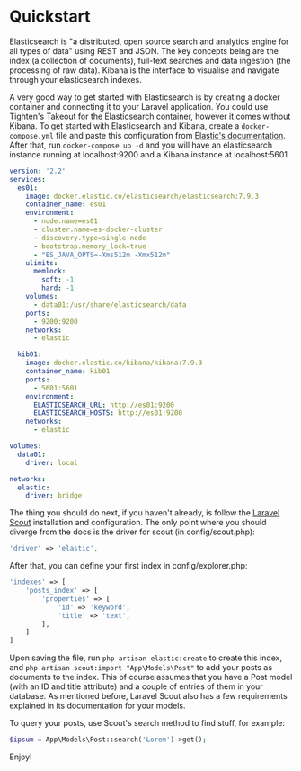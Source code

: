 # Quickstart

Elasticsearch is "a distributed, open source search and analytics engine for all types of data" using REST and JSON.
The key concepts being are the index (a collection of documents), full-text searches and data ingestion (the processing of raw data).
Kibana is the interface to visualise and navigate through your elasticsearch indexes.

A very good way to get started with Elasticsearch is by creating a docker container and connecting it to your Laravel application.
You could use Tighten's Takeout for the Elasticsearch container, however it comes without Kibana.
To get started with Elasticsearch and Kibana, create a `docker-compose.yml` file and paste this configuration from [Elastic's documentation](https://www.elastic.co/guide/en/elastic-stack-get-started/current/get-started-docker.html).
After that, run `docker-compose up -d` and you will have an elasticsearch instance running at localhost:9200 and a Kibana instance at localhost:5601

```yaml
version: '2.2'
services:
  es01:
    image: docker.elastic.co/elasticsearch/elasticsearch:7.9.3
    container_name: es01
    environment:
      - node.name=es01
      - cluster.name=es-docker-cluster
      - discovery.type=single-node
      - bootstrap.memory_lock=true
      - "ES_JAVA_OPTS=-Xms512m -Xmx512m"
    ulimits:
      memlock:
        soft: -1
        hard: -1
    volumes:
      - data01:/usr/share/elasticsearch/data
    ports:
      - 9200:9200
    networks:
      - elastic

  kib01:
    image: docker.elastic.co/kibana/kibana:7.9.3
    container_name: kib01
    ports:
      - 5601:5601
    environment:
      ELASTICSEARCH_URL: http://es01:9200
      ELASTICSEARCH_HOSTS: http://es01:9200
    networks:
      - elastic

volumes:
  data01:
    driver: local

networks:
  elastic:
    driver: bridge

```

The thing you should do next, if you haven't already, is follow the [Laravel Scout](https://laravel.com/docs/scout) installation and configuration.
The only point where you should diverge from the docs is the driver for scout (in config/scout.php):

```php
'driver' => 'elastic',
```

After that, you can define your first index in config/explorer.php:

```php
'indexes' => [
    'posts_index' => [
        'properties' => [
            'id' => 'keyword',
            'title' => 'text',
        ],
    ]
]
```

Upon saving the file, run `php artisan elastic:create` to create this index, and `php artisan scout:import "App\Models\Post"` to add your posts as documents to the index.
This of course assumes that you have a Post model (with an ID and title attribute) and a couple of entries of them in your database.
As mentioned before, Laravel Scout also has a few requirements explained in its documentation for your models.

To query your posts, use Scout's search method to find stuff, for example:

```php
$ipsum = App\Models\Post::search('Lorem')->get();
```

Enjoy!
